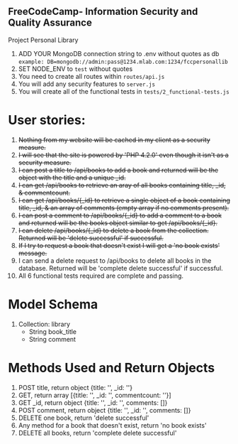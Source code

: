 **FreeCodeCamp**- Information Security and Quality Assurance
------

Project Personal Library

1) ADD YOUR MongoDB connection string to .env without quotes as db
    `example: DB=mongodb://admin:pass@1234.mlab.com:1234/fccpersonallib`
2) SET NODE_ENV to `test` without quotes
3) You need to create all routes within `routes/api.js`
4) You will add any security features to `server.js`
5) You will create all of the functional tests in `tests/2_functional-tests.js`


# User stories:

1. ~~Nothing from my website will be cached in my client as a security measure.~~
2. ~~I will see that the site is powered by 'PHP 4.2.0' even though it isn't as a security measure.~~
3. ~~I can post a title to /api/books to add a book and returned will be the object with the title and a unique _id.~~
4. ~~I can get /api/books to retrieve an aray of all books containing title, _id, & commentcount.~~
5. ~~I can get /api/books/{_id} to retrieve a single object of a book containing title, _id, & an array of comments (empty array if no comments present).~~
6. ~~I can post a comment to /api/books/{_id} to add a comment to a book and returned will be the books object similar to get /api/books/{_id}.~~
7. ~~I can delete /api/books/{_id} to delete a book from the collection. Returned will be 'delete successful' if successful.~~
8. ~~If I try to request a book that doesn't exist I will get a 'no book exists' message.~~
9. I can send a delete request to /api/books to delete all books in the database. Returned will be 'complete delete successful' if successful.
10. All 6 functional tests required are complete and passing.


# Model Schema

1. Collection: library
    - String book_title
    - String comment
  
# Methods Used and Return Objects

1. POST title, return object {title: '', _id: ''}
2. GET, return array [{title: '', _id: '', commentcount: ''}]
3. GET _id, return object {title: '', _id: '', comments: []}
4. POST comment, return object {title: '', _id: '', comments: []}
5. DELETE one book, return 'delete successful'
6. Any method for a book that doesn't exist, return 'no book exists'
7. DELETE all books, return 'complete delete successful'

